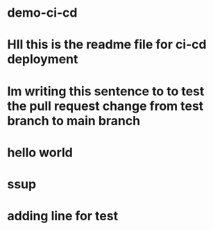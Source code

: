 # demo-ci-cd
# HII this is the readme file for ci-cd deployment
# Im writing this sentence to to test the pull request change from test branch to main branch 
# hello world 
# ssup
# adding line for test